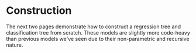 # Construction



The next two pages demonstrate how to construct a regression tree and classification tree from scratch. These models are slightly more code-heavy than previous models we've seen due to their non-parametric and recursive nature. 

